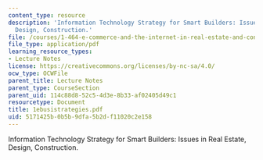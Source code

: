 ```yaml
---
content_type: resource
description: 'Information Technology Strategy for Smart Builders: Issues in Real Estate,
  Design, Construction.'
file: /courses/1-464-e-commerce-and-the-internet-in-real-estate-and-construction-spring-2004/5171425b0b5b9dfa5b2df11020c2e158_1ebusistrategies.pdf
file_type: application/pdf
learning_resource_types:
- Lecture Notes
license: https://creativecommons.org/licenses/by-nc-sa/4.0/
ocw_type: OCWFile
parent_title: Lecture Notes
parent_type: CourseSection
parent_uid: 114c88d8-52c5-4d3e-8b33-af02405d49c1
resourcetype: Document
title: 1ebusistrategies.pdf
uid: 5171425b-0b5b-9dfa-5b2d-f11020c2e158
---
```

Information Technology Strategy for Smart Builders: Issues in Real Estate, Design, Construction.